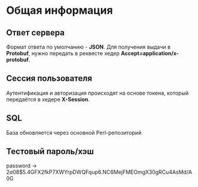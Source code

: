 # Общая информация

## Ответ сервера

Формат ответа по умолчанию - **JSON**. Для получения выдачи в **Protobuf**, нужно передать в реквесте хедер **Accept=application/x-protobuf**.

## Сессия пользователя

Аутентификация и авторизация происходят на основе токена, который передаётся в хедере **X-Session**.

## SQL

База обновляется через основной Perl-репозиторий

## Тестовый пароль/хэш

password -> $2a$08$5.4GFX2fkP7XWYrpDWQFqup6.NC6MejFMEOmgX30gRCu4AsMd/A0G

